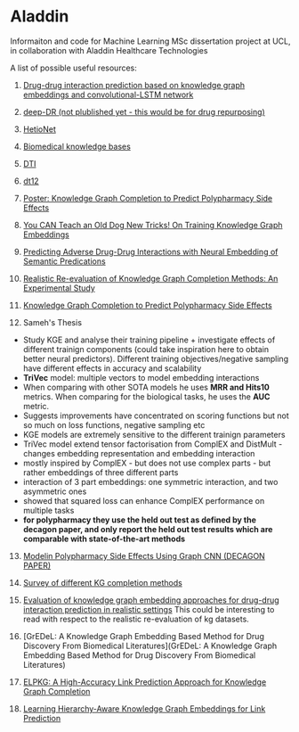 # Aladdin
Informaiton and code for Machine Learning MSc dissertation project at UCL, in collaboration with Aladdin Healthcare Technologies 


A list of possible useful resources:

1. [Drug-drug interaction prediction based on knowledge graph embeddings and convolutional-LSTM network](https://research.vu.nl/en/publications/drug-drug-interaction-prediction-based-on-knowledge-graph-embeddi)
2. [deep-DR (not plublished yet - this would be for drug repurposing)](https://github.com/ChengF-Lab/deepDR)
3. [HetioNet](https://elifesciences.org/articles/26726)
4. [Biomedical knowledge bases](https://openreview.net/pdf?id=B1gGyLFEDV)
5. [DTI](https://www.researchgate.net/publication/321428613_DDR_Efficient_computational_method_to_predict_drug-Target_interactions_using_graph_mining_and_machine_learning_approaches)
6. [dt12](https://www.frontiersin.org/articles/10.3389/fphar.2018.01134/full)
7. [Poster: Knowledge Graph Completion to Predict Polypharmacy Side Effects](https://arxiv.org/pdf/1810.09227.pdf)
8. [You CAN Teach an Old Dog New Tricks! On Training Knowledge Graph Embeddings](https://openreview.net/forum?id=BkxSmlBFvr)
9. [Predicting Adverse Drug-Drug Interactions with Neural Embedding of Semantic Predications](https://www.biorxiv.org/content/10.1101/752022v2.full#ref-16)
10. [Realistic Re-evaluation of Knowledge Graph Completion Methods: An Experimental Study](https://arxiv.org/abs/2003.08001)
11. [Knowledge Graph Completion to Predict Polypharmacy Side Effects](https://arxiv.org/abs/1810.09227)

12. Sameh's Thesis
- Study KGE and analyse their training pipeline + investigate effects of different trainign components (could take inspiration here to obtain better neural predictors). Different training objectives/negative sampling have different effects in accuracy and scalability 
- **TriVec** model: multiple vectors to model embedding interactions
- When comparing with other SOTA models he uses **MRR and Hits10** metrics. When comparing for the biological tasks, he uses the **AUC** metric.
- Suggests improvements have concentrated on scoring functions but not so much on loss functions, negative sampling etc
- KGE models are extremely sensitive to the different trainign parameters
- TriVec model extend tensor factorisation from ComplEX and DistMult - changes embedding representation and embedding interaction
- mostly inspired by ComplEX - but does not use complex parts - but rather embeddings of three different parts
- interaction of 3 part embeddings: one symmetric interaction, and two asymmetric ones
- showed that squared loss can enhance ComplEX performance on multiple tasks
- **for polypharmacy they use the held out test as defined by the decagon paper, and only report the held out test results which are comparable with state-of-the-art methods**



13. [Modelin Polypharmacy Side Effects Using Graph CNN (DECAGON PAPER)](https://academic.oup.com/bioinformatics/article/34/13/i457/5045770)

14. [Survey of different KG completion methods](https://persagen.com/files/misc/Wang2017Knowledge.pdf)
15. [Evaluation of knowledge graph embedding approaches for drug-drug interaction prediction in realistic settings](https://bmcbioinformatics.biomedcentral.com/articles/10.1186/s12859-019-3284-5) 
This could be interesting to read with respect to the realistic re-evaluation of kg datasets.
16. [GrEDeL: A Knowledge Graph Embedding Based Method for Drug Discovery From Biomedical Literatures](GrEDeL: A Knowledge Graph Embedding Based Method for Drug Discovery From Biomedical Literatures)
17. [ELPKG: A High-Accuracy Link Prediction Approach for Knowledge Graph Completion](https://www.semanticscholar.org/paper/ELPKG%3A-A-High-Accuracy-Link-Prediction-Approach-for-Ma-Qiao/f9a26d39947c90f7ca432e79f4ce1668061197f9)
18. [Learning Hierarchy-Aware Knowledge Graph Embeddings for Link Prediction](https://arxiv.org/pdf/1911.09419.pdf)
